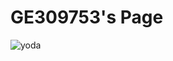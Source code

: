 # GE309753's Page

![yoda](https://cloud.githubusercontent.com/assets/16547949/25401233/2c9215d8-29c3-11e7-9e9b-d7cbccefb17a.jpg)

<Enter a phrase describing the above image>
